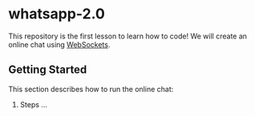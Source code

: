 # whatsapp-2.0

This repository is the first lesson to learn how to code! We will create an
online chat using [WebSockets](https://datatracker.ietf.org/doc/html/rfc6455).

## Getting Started

This section describes how to run the online chat:

1. Steps ...
